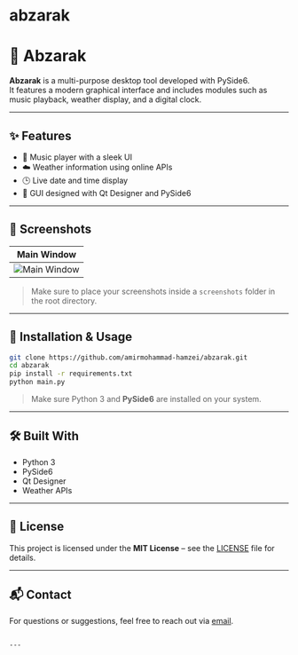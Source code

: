 # abzarak


# 📱 Abzarak

**Abzarak** is a multi-purpose desktop tool developed with PySide6.  
It features a modern graphical interface and includes modules such as music playback, weather display, and a digital clock.

---

## ✨ Features

- 🎵 Music player with a sleek UI
- ☁️ Weather information using online APIs
- 🕒 Live date and time display
- 🎨 GUI designed with Qt Designer and PySide6

---

## 📸 Screenshots

| Main Window |
|-------------|
| ![Main Window](screenshots/main_window.png) |

> Make sure to place your screenshots inside a `screenshots` folder in the root directory.

---

## 🚀 Installation & Usage

```bash
git clone https://github.com/amirmohammad-hamzei/abzarak.git
cd abzarak
pip install -r requirements.txt
python main.py
````

> Make sure Python 3 and **PySide6** are installed on your system.

---

## 🛠️ Built With

* Python 3
* PySide6
* Qt Designer
* Weather APIs

---

## 📄 License

This project is licensed under the **MIT License** – see the [LICENSE](LICENSE) file for details.

---

## 📬 Contact

For questions or suggestions, feel free to reach out via [email](mailto:you@example.com).

```

---

```



